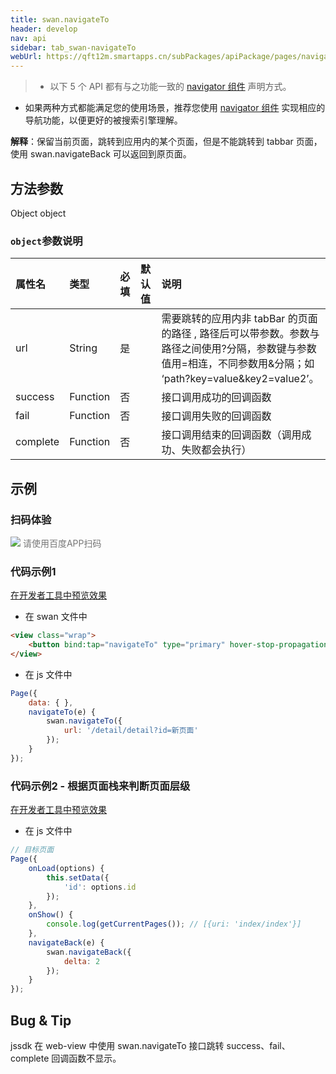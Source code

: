 ```yaml
---
title: swan.navigateTo
header: develop
nav: api
sidebar: tab_swan-navigateTo
webUrl: https://qft12m.smartapps.cn/subPackages/apiPackage/pages/navigateTo/navigateTo
---
```


> * 以下 5 个 API 都有与之功能一致的 [navigator 组件](/develop/component/nav/) 声明方式。
* 如果两种方式都能满足您的使用场景，推荐您使用 [navigator 组件](/develop/component/nav/) 实现相应的导航功能，以便更好的被搜索引擎理解。


 

**解释**：保留当前页面，跳转到应用内的某个页面，但是不能跳转到 tabbar 页面，使用 swan.navigateBack 可以返回到原页面。

 

## 方法参数 

Object object

###  `object`参数说明  

|属性名 |类型  |必填 | 默认值 |说明|
|:---- |:---- |:---- |:----|:----|
|url |String  |是| |  需要跳转的应用内非 tabBar 的页面的路径 , 路径后可以带参数。参数与路径之间使用?分隔，参数键与参数值用=相连，不同参数用&分隔；如 ‘path?key=value&key2=value2’。|
|success| Function  |  否  | |  接口调用成功的回调函数|
|fail  |  Function  |  否  | |  接口调用失败的回调函数|
|complete  |  Function  |  否 | |   接口调用结束的回调函数（调用成功、失败都会执行）|

## 示例

 
### 扫码体验

<div class='scan-code-container'>
    <img src="https://b.bdstatic.com/miniapp/assets/images/doc_demo/pages_navigateTo.png" class="demo-qrcode-image" />
    <font color=#777 12px>请使用百度APP扫码</font>
</div>

 

###  代码示例1 
<a href="swanide://fragment/0d35934b50b1749bc787786f3cd140241574138803752" title="在开发者工具中预览效果" target="_blank">在开发者工具中预览效果</a>

* 在 swan 文件中

```html
<view class="wrap">
    <button bind:tap="navigateTo" type="primary" hover-stop-propagation="true">跳转新页面</button>
</view>
```

* 在 js 文件中

```js
Page({
    data: { },
    navigateTo(e) {
        swan.navigateTo({
            url: '/detail/detail?id=新页面'
        });
    }
});
```

###  代码示例2 - 根据页面栈来判断页面层级 
<a href="swanide://fragment/c6fca5358fe9204946156bbe2264b1941575403962704" title="在开发者工具中预览效果" target="_blank">在开发者工具中预览效果</a>

* 在 js 文件中

```js
// 目标页面
Page({
    onLoad(options) {
        this.setData({
            'id': options.id
        });
    },
    onShow() {
        console.log(getCurrentPages()); // [{uri: 'index/index'}]
    },
    navigateBack(e) {
        swan.navigateBack({
            delta: 2
        });
    }
});

```
## Bug & Tip 
jssdk 在 web-view 中使用 swan.navigateTo 接口跳转 success、fail、complete 回调函数不显示。
 
